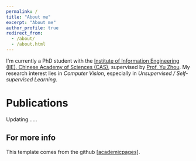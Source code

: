 ```yaml
---
permalink: /
title: "About me"
excerpt: "About me"
author_profile: true
redirect_from: 
  - /about/
  - /about.html
---
```




I'm currently a PhD student with the [Institute of Information Engineering (IIE), Chinese Academy of Sciences (CAS)](https://www.iie.ac.cn/), supervised by [Prof. Yu Zhou](https://people.ucas.ac.cn/~yuzhou). My research interest lies in *Computer Vision*, especially in *Unsupervised / Self-supervised Learning*.


Publications
======
Updating......


For more info
------
This template comes from the github [[academicpages]](https://github.com/academicpages/academicpages.gi).
